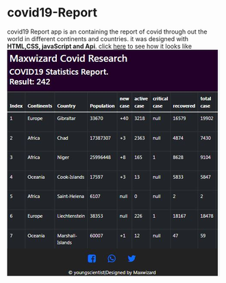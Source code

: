 # covid19-Report
covid19 Report app is an containing the report of covid through out the world in different continents and countries.
it was designed with **HTML,CSS, javaScript and Api**. click [here](https://maxwizardth.github.io/covid19-Report/) to see how it looks like
<a href='https://maxwizardth.github.io/covid19-Report/'><img src='https://github.com/maxwizardth/ReactProject/blob/main/React/Media/covid.JPG'/></a>
